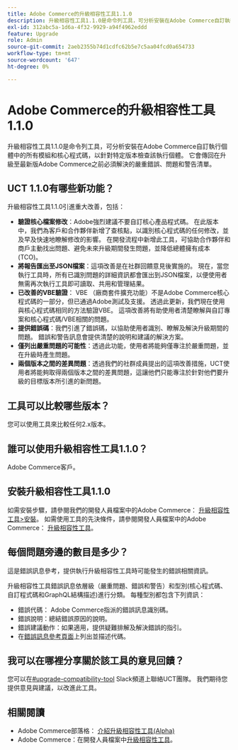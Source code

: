 ```yaml
---
title: Adobe Commerce的升級相容性工具1.1.0
description: 升級相容性工具1.1.0是命令列工具，可分析安裝在Adobe Commerce自訂執行個體中的所有模組和核心程式碼，以針對特定版本檢查該執行個體。 它會傳回在升級至最新版Adobe Commerce之前必須解決的嚴重錯誤、問題和警告清單。
exl-id: 312abc5a-1d6a-4f32-9929-a94f4962eddd
feature: Upgrade
role: Admin
source-git-commit: 2aeb2355b74d1cdfc62b5e7c5aa04fcd0a654733
workflow-type: tm+mt
source-wordcount: '647'
ht-degree: 0%

---
```


# Adobe Commerce的升級相容性工具1.1.0

升級相容性工具1.1.0是命令列工具，可分析安裝在Adobe Commerce自訂執行個體中的所有模組和核心程式碼，以針對特定版本檢查該執行個體。 它會傳回在升級至最新版Adobe Commerce之前必須解決的嚴重錯誤、問題和警告清單。

## UCT 1.1.0有哪些新功能？

升級相容性工具1.1.0引進重大改善，包括：

* **驗證核心檔案修改**：Adobe強烈建議不要自訂核心產品程式碼。 在此版本中，我們為客戶和合作夥伴新增了查核點，以識別核心程式碼的任何修改，並及早及快速地瞭解修改的影響。 在開發流程中新增此工具，可協助合作夥伴和商戶主動找出問題、避免未來升級期間發生問題，並降低總體擁有成本(TCO)。
* **將報告匯出至JSON檔案**：這項改善是在社群回饋意見後實施的。 現在，當您執行工具時，所有已識別問題的詳細資訊都會匯出到JSON檔案，以便使用者無需再次執行工具即可讀取、共用和管理結果。
* **已改善的VBE驗證**： VBE （廠商套件擴充功能）不是Adobe Commerce核心程式碼的一部分，但已通過Adobe測試及支援。 透過此更新，我們現在使用與核心程式碼相同的方法驗證VBE。 這項改善將有助使用者清楚瞭解與自訂專案和核心程式碼/VBE相關的問題。
* **提供錯誤碼**：我們引進了錯誤碼，以協助使用者識別、瞭解及解決升級期間的問題。 錯誤和警告訊息會提供清楚的說明和建議的解決方案。
* **僅列出嚴重問題的可能性**：透過此功能，使用者將能夠僅專注於嚴重問題，並在升級時產生問題。
* **兩個版本之間的差異問題**：透過我們的社群成員提出的這項改善措施，UCT使用者將能夠取得兩個版本之間的差異問題，這讓他們只能專注於針對他們要升級的目標版本所引進的新問題。

## 工具可以比較哪些版本？

您可以使用工具來比較任何2.x版本。

## 誰可以使用升級相容性工具1.1.0？

Adobe Commerce客戶。

## 安裝升級相容性工具1.1.0

如需安裝步驟，請參閱我們的開發人員檔案中的Adobe Commerce： [升級相容性工具>安裝](https://experienceleague.adobe.com/zh-hant/docs/commerce-operations/upgrade-guide/upgrade-compatibility-tool/use-upgrade-compatibility-tool/run)。 如需使用工具的先決條件，請參閱開發人員檔案中的Adobe Commerce： [升級相容性工具](https://experienceleague.adobe.com/zh-hant/docs/commerce-operations/upgrade-guide/upgrade-compatibility-tool/prerequisites)。

## 每個問題旁邊的數目是多少？

這是錯誤訊息參考，提供執行升級相容性工具時可能發生的錯誤相關資訊。

升級相容性工具錯誤訊息依層級（嚴重問題、錯誤和警告）和型別(核心程式碼、自訂程式碼和GraphQL結構描述)進行分類。 每種型別都包含下列資訊：

* 錯誤代碼： Adobe Commerce指派的錯誤訊息識別碼。
* 錯誤說明：總結錯誤原因的說明。
* 錯誤建議動作：如果適用，提供疑難排解及解決錯誤的指引。
* 在[錯誤訊息參考頁面](https://experienceleague.adobe.com/zh-hant/docs/commerce-operations/upgrade-guide/upgrade-compatibility-tool/reporting/error-messages)上列出並描述代碼。

## 我可以在哪裡分享關於該工具的意見回饋？

您可以在[#upgrade-compatibility-tool](https://magentocommeng.slack.com/archives/C019Y143U9F) Slack頻道上聯絡UCT團隊。 我們期待您提供意見與建議，以改進此工具。

## 相關閱讀

* Adobe Commerce部落格： [介紹升級相容性工具(Alpha)](https://magento.com/blog/magento-news/introducing-upgrade-compatibility-tool)
* Adobe Commerce：在開發人員檔案中[升級相容性工具](https://experienceleague.adobe.com/zh-hant/docs/commerce-operations/upgrade-guide/upgrade-compatibility-tool/overview)。
